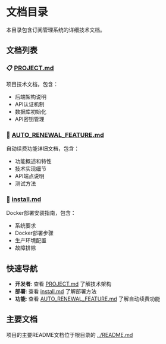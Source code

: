 # 文档目录

本目录包含订阅管理系统的详细技术文档。

## 文档列表

### 📋 [PROJECT.md](./PROJECT.md)
项目技术文档，包含：
- 后端架构说明
- API认证机制
- 数据库初始化
- API密钥管理

### 🔄 [AUTO_RENEWAL_FEATURE.md](./AUTO_RENEWAL_FEATURE.md)
自动续费功能详细文档，包含：
- 功能概述和特性
- 技术实现细节
- API端点说明
- 测试方法

### 🚀 [install.md](./install.md)
Docker部署安装指南，包含：
- 系统要求
- Docker部署步骤
- 生产环境配置
- 故障排除

## 快速导航

- **开发者**: 查看 [PROJECT.md](./PROJECT.md) 了解技术架构
- **部署**: 查看 [install.md](./install.md) 了解部署方法
- **功能**: 查看 [AUTO_RENEWAL_FEATURE.md](./AUTO_RENEWAL_FEATURE.md) 了解自动续费功能

## 主要文档

项目的主要README文档位于根目录的 [../README.md](../README.md)
